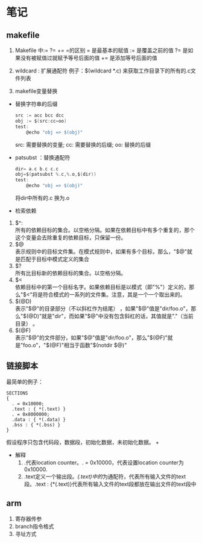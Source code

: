 # 笔记

## makefile
1. Makefile 中:= ?= += =的区别
= 是最基本的赋值
:= 是覆盖之前的值
?= 是如果没有被赋值过就赋予等号后面的值
+= 是添加等号后面的值

2. wildcard : 扩展通配符
例子：$(wildcard *.c) 来获取工作目录下的所有的.c文件列表

3. makefile变量替换
+ 替换字符串的后缀
    ``` c
    src := acc bcc dcc
    obj := $(src:cc=oo)
    test:
        @echo "obj => $(obj)"
    ```
    src: 需要替换的变量; cc: 需要替换的后缀; oo: 替换的后缀

+ patsubst ：替换通配符
    ``` c
    dir= a.c b.c c.c
    obj=$(patsubst %.c,%.o,$(dir))
    test:
        @echo "obj => $(obj)" 
    ```
    将dir中所有的.c 换为.o

+ 检索依赖
1. $^:      
所有的依赖目标的集合。以空格分隔。如果在依赖目标中有多个重复的，那个这个变量会去除重复的依赖目标，只保留一份。      
2. \$@       
表示规则中的目标文件集。在模式规则中，如果有多个目标，那么，"$@"就是匹配于目标中模式定义的集合
3. $?       
所有比目标新的依赖目标的集合。以空格分隔。
4. \$<  
依赖目标中的第一个目标名字。如果依赖目标是以模式（即"%"）定义的，那么"$<"将是符合模式的一系列的文件集。注意，其是一个一个取出来的。
5. \$\(\@D)    
表示"$@"的目录部分（不以斜杠作为结尾） ，如果"$@"值是"dir/foo.o"，那么"$(@D)"就是"dir"，而如果"$@"中没有包含斜杠的话，其值就是"."（当前目录） 。
6. \$(@F)    
表示"$@"的文件部分，如果"$@"值是"dir/foo.o"，那么"$(@F)"就是"foo.o"，"$(@F)"相当于函数"$(notdir $@)"

## 链接脚本
最简单的例子：
``` 
SECTIONS
{
  . = 0x10000;
  .text : { *(.text) }
  . = 0x8000000;
  .data : { *(.data) }
  .bss : { *(.bss) }
}
```
假设程序只包含代码段，数据段，初始化数据，未初始化数据。
+     
+ 解释  
    1. .代表location counter。. = 0x10000，代表设置location counter为0x10000.
    2. .text定义一个输出段。*(.text)中的*为通配符，代表所有输入文件的text段。.text : {*(.text)}代表所有输入文件的text段都放在输出文件的text段中

## arm
1. 寄存器传参
2. branch指令格式
3. 寻址方式